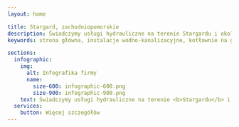 ```yaml
---
layout: home

title: Stargard, zachodniopomorskie
description: Świadczymy usługi hydrauliczne na terenie Stargardu i okolic. Zajmujemy się instalacjami wod-kan oraz montażem kotłowni, pomp ciepła i centralnego ogrzewania.
keywords: strona główna, instalacje wodno-kanalizacyjne, kotłownie na gaz, kotłownie na paliwa stałe, wodne ogrzewanie grzejnikowe, wodne ogrzewanie podłogowe, kominek z płaszczem wodnym, powietrzne pompy ciepła

sections:
  infographic:
    img:
      alt: Infografika firmy
      name:
        size-600: infographic-600.png
        size-900: infographic-900.png
    text: Świadczymy usługi hydrauliczne na terenie <b>Stargardu</b> i <b>okolic</b>. Specjalizujemy się w instalacjach <b>CO</b>, <b>CWU</b>, <b>WOD-KAN</b> i <b>GAZ</b>.
  services:
    button: Więcej szczegółów
---
```

